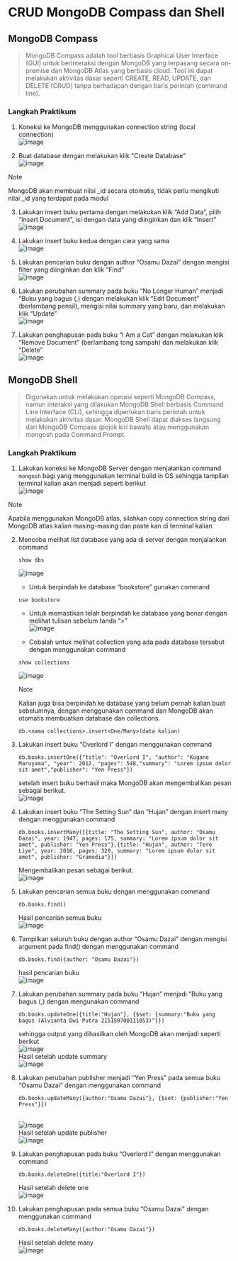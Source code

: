 # CRUD MongoDB Compass dan Shell
## MongoDB Compass
> MongoDB Compass adalah tool berbasis Graphical User Interface (GUI) untuk berinteraksi dengan MongoDB yang terpasang secara on-premise dan MongoDB Atlas yang berbasis cloud. Tool ini dapat melakukan aktivitas dasar seperti CREATE, READ, UPDATE, dan DELETE (CRUD) tanpa berhadapan dengan baris perintah (command line).
### Langkah Praktikum
1. Koneksi ke MongoDB menggunakan connection string (local connection)
<br> ![image](https://github.com/alviantaa/Praktikum/Pemrograman_Integratif/Modul_2/screenshot/1.png)

3. Buat database dengan melakukan klik "Create Database"
<br> ![image](https://github.com/alviantaa/Praktikum/Pemrograman_Integratif/Modul_2/screenshot/2)

> [!NOTE]
> MongoDB akan membuat nilai _id secara otomatis, tidak perlu mengikuti nilai _id yang terdapat pada modul

3. Lakukan insert buku pertama dengan melakukan klik “Add Data”, pilih “Insert Document”, isi dengan data yang diinginkan dan
   klik “Insert”
<br> ![image](https://github.com/alviantaa/Praktikum/Pemrograman_Integratif/Modul_2/screenshot/3)

5. Lakukan insert buku kedua dengan cara yang sama
<br> ![image](https://github.com/alviantaa/Praktikum/Pemrograman_Integratif/Modul_2/screenshot/4)

6. Lakukan pencarian buku dengan author “Osamu Dazai” dengan mengisi filter yang diinginkan dan klik “Find”
<br> ![image](https://github.com/alviantaa/Praktikum/Pemrograman_Integratif/Modul_2/screenshot/5)

7. Lakukan perubahan summary pada buku “No Longer Human” menjadi “Buku yang bagus (<NAMA>,<NIM>) dengan melakukan klik “Edit Document” (berlambang pensil), mengisi nilai summary yang baru, dan melakukan klik “Update”
<br> ![image](https://github.com/alviantaa/Praktikum/Pemrograman_Integratif/Modul_2/screenshot/6)

8. Lakukan penghapusan pada buku “I Am a Cat” dengan melakukan klik “Remove Document” (berlambang tong sampah) dan melakukan klik “Delete”
<br> ![image](https://github.com/alviantaa/Praktikum/Pemrograman_Integratif/Modul_2/screenshot/7)

## MongoDB Shell
> Digunakan untuk melakukan operasi seperti MongoDB Compass, namun interaksi yang dilakukan MongoDB Shell berbasis Command Line Interface (CLI), sehingga diperlukan baris perintah untuk melakukan aktivitas dasar. MongoDB Shell dapat diakses langsung dari MongoDB Compass (pojok kiri bawah) atau menggunakan mongosh pada Command Prompt.
### Langkah Praktikum
1. Lakukan koneksi ke MongoDB Server dengan menjalankan command ```mongosh``` bagi yang menggunakan terminal build in OS sehingga tampilan terminal kalian akan menjadi seperti berikut
<br> ![image](https://github.com/alviantaa/Praktikum/Pemrograman_Integratif/Modul_2/screenshot/8)

> [!NOTE]
> Apabila menggunakan MongoDB atlas, silahkan copy connection string dari MongoDB atlas kalian masing-masing dan paste kan di terminal kalian

2. Mencoba melihat list database yang ada di server dengan menjalankan command
   ```
   show dbs
   ```
   ![image](https://github.com/alviantaa/Praktikum/Pemrograman_Integratif/Modul_2/screenshot/9)

   - Untuk berpindah ke database “bookstore” gunakan command
   ```
   use bookstore
   ```
   - Untuk memastikan telah berpindah ke database yang benar dengan melihat tulisan sebelum tanda “>”
   <br> ![image](https://github.com/alviantaa/Praktikum/Pemrograman_Integratif/Modul_2/screenshot/10)

   - Cobalah untuk melihat collection yang ada pada database tersebut dengan menggunakan command
   ```
   show collections
   ```
   ![image](https://github.com/alviantaa/Praktikum/Pemrograman_Integratif/Modul_2/screenshot/11)

   > [!NOTE]
   > Kalian juga bisa berpindah ke database yang belum pernah kalian buat sebelumnya, dengan menggunakan command dan MongoDB akan otomatis membuatkan database dan collections.
   ```
   db.<nama collections>.insert<One/Many>(data kalian)
   ```

3. Lakukan insert buku “Overlord I” dengan menggunakan command
   ```
   db.books.insertOne({"title": "Overlord I", "author": "Kugane Maruyama", "year": 2012, "pages": 548,"summary": "Lorem ipsum dolor sit amet","publisher": "Yen Press"})
   ```
   setelah insert buku berhasil maka MongoDB akan mengembalikan pesan sebagai berikut.
   <br> ![image](https://github.com/alviantaa/Praktikum/Pemrograman_Integratif/Modul_2/screenshot/12)

4. Lakukan insert buku “The Setting Sun” dan “Hujan” dengan insert many dengan menggunakan command
   ```
   db.books.insertMany([{title: "The Setting Sun", author: "Osamu Dazai", year: 1947, pages: 175, summary: "Lorem ipsum dolor sit amet", publisher: "Yen Press"},{title: "Hujan", author: "Tere Liye", year: 2016, pages: 320, summary: "Lorem ipsum dolor sit amet", publisher: "Gramedia"}])
   ```
   Mengembalikan pesan sebagai berikut.
   <br> ![image](https://github.com/alviantaa/Praktikum/Pemrograman_Integratif/Modul_2/screenshot/13)

5. Lakukan pencarian semua buku dengan menggunakan command
   ```
   db.books.find()
   ```
   Hasil pencarian semua buku
   <br> ![image](https://github.com/alviantaa/Praktikum/Pemrograman_Integratif/Modul_2/screenshot/14)

6. Tampilkan seluruh buku dengan author “Osamu Dazai” dengan mengisi argument pada find() dengan menggunakan command
   ```
   db.books.find({author: "Osamu Dazai"})
   ```
   hasil pencarian buku
   <br> ![image](https://github.com/alviantaa/Praktikum/Pemrograman_Integratif/Modul_2/screenshot/15)

7. Lakukan perubahan summary pada buku “Hujan” menjadi “Buku yang bagus (<NAMA>,<NIM>) dengan mengunakan command
   ```
   db.books.updateOne({title:"Hujan"}, {$set: {summary:"Buku yang bagus (Alvianta Dwi Putra 215150700111053)"}})
   ```
   sehingga output yang dihasilkan oleh MongoDB akan menjadi seperti berikut
   <br> ![image](https://github.com/alviantaa/Praktikum/Pemrograman_Integratif/Modul_2/screenshot/16)
   <br> Hasil setelah update summary
   <br> ![image](https://github.com/alviantaa/Praktikum/Pemrograman_Integratif/Modul_2/screenshot/17)

8. Lakukan perubahan publisher menjadi “Yen Press” pada semua buku “Osamu Dazai” dengan menggunakan command
   ```
   db.books.updateMany({author:"Osamu Dazai"}, {$set: {publisher:"Yen Press"}})
   ```
   <br> ![image](https://github.com/alviantaa/Praktikum/Pemrograman_Integratif/Modul_2/screenshot/18)
   <br> Hasil setelah update publisher
   <br> ![image](https://github.com/alviantaa/Praktikum/Pemrograman_Integratif/Modul_2/screenshot/19)

9. Lakukan penghapusan pada buku “Overlord I” dengan menggunakan command
   ```
   db.books.deleteOne({title:"Overlord I"})
   ```
   Hasil setelah delete one
   <br> ![image](https://github.com/alviantaa/Praktikum/Pemrograman_Integratif/Modul_2/screenshot/20)

10. Lakukan penghapusan pada semua buku “Osamu Dazai" dengan menggunakan command
    ```
    db.books.deleteMany({author:"Osamu Dazai"})
    ```
    Hasil setelah delete many
    <br> ![image](https://github.com/alviantaa/Praktikum/Pemrograman_Integratif/Modul_2/screenshot/21)

